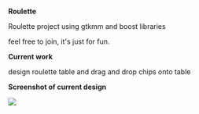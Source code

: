 **Roulette**

Roulette project using gtkmm and boost libraries

feel free to join, it's just for fun.

**Current work**

design roulette table and drag and drop chips onto table

**Screenshot of current design**

![](https://raw.githubusercontent.com/codekiddy2/Test/master/roulette/screenshot.png)